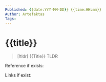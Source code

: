 ```yaml
---
Published: {{date:YYY-MM-DD}} {{time:HH:mm}}
Author: Artefaktas
Tags: 
---
```


# {{title}}

> [!tldr] {{Title}}
> TLDR

Reference if exists:

Links if exist:

